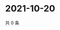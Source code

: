# 2021-10-20

共 0 条

<!-- BEGIN WEIBO -->
<!-- 最后更新时间 Wed Oct 20 2021 09:57:31 GMT+0800 (China Standard Time) -->

<!-- END WEIBO -->

